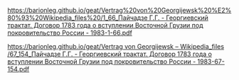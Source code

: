[https://barionleg.github.io/geat/Vertrag%20von%20Georgijewsk%20%E2%80%93%20Wikipedia_files%20/1_66_Пайчадзе Г.Г. - Георгиевский трактат. Договор 1783 года о вступлении Восточной Грузии под покровительство России - 1983-1-66.pdf](https://barionleg.github.io/geat/Vertrag%20von%20Georgijewsk%20%E2%80%93%20Wikipedia_files%20/1_66_%D0%9F%D0%B0%D0%B9%D1%87%D0%B0%D0%B4%D0%B7%D0%B5%20%D0%93.%D0%93.%20-%20%D0%93%D0%B5%D0%BE%D1%80%D0%B3%D0%B8%D0%B5%D0%B2%D1%81%D0%BA%D0%B8%D0%B9%20%D1%82%D1%80%D0%B0%D0%BA%D1%82%D0%B0%D1%82.%20%D0%94%D0%BE%D0%B3%D0%BE%D0%B2%D0%BE%D1%80%201783%20%D0%B3%D0%BE%D0%B4%D0%B0%20%D0%BE%20%D0%B2%D1%81%D1%82%D1%83%D0%BF%D0%BB%D0%B5%D0%BD%D0%B8%D0%B8%20%D0%92%D0%BE%D1%81%D1%82%D0%BE%D1%87%D0%BD%D0%BE%D0%B9%20%D0%93%D1%80%D1%83%D0%B7%D0%B8%D0%B8%20%D0%BF%D0%BE%D0%B4%20%D0%BF%D0%BE%D0%BA%D1%80%D0%BE%D0%B2%D0%B8%D1%82%D0%B5%D0%BB%D1%8C%D1%81%D1%82%D0%B2%D0%BE%20%D0%A0%D0%BE%D1%81%D1%81%D0%B8%D0%B8%20-%201983-1-66.pdf)


[https://barionleg.github.io/geat/Vertrag von Georgijewsk – Wikipedia_files
/67_154_Пайчадзе Г.Г. - Георгиевский трактат. Договор 1783 года о вступлении Восточной Грузии под покровительство России - 1983-67-154.pdf](https://barionleg.github.io/geat/Vertrag%20von%20Georgijewsk%20%E2%80%93%20Wikipedia_files%20/67_154_%D0%9F%D0%B0%D0%B9%D1%87%D0%B0%D0%B4%D0%B7%D0%B5%20%D0%93.%D0%93.%20-%20%D0%93%D0%B5%D0%BE%D1%80%D0%B3%D0%B8%D0%B5%D0%B2%D1%81%D0%BA%D0%B8%D0%B9%20%D1%82%D1%80%D0%B0%D0%BA%D1%82%D0%B0%D1%82.%20%D0%94%D0%BE%D0%B3%D0%BE%D0%B2%D0%BE%D1%80%201783%20%D0%B3%D0%BE%D0%B4%D0%B0%20%D0%BE%20%D0%B2%D1%81%D1%82%D1%83%D0%BF%D0%BB%D0%B5%D0%BD%D0%B8%D0%B8%20%D0%92%D0%BE%D1%81%D1%82%D0%BE%D1%87%D0%BD%D0%BE%D0%B9%20%D0%93%D1%80%D1%83%D0%B7%D0%B8%D0%B8%20%D0%BF%D0%BE%D0%B4%20%D0%BF%D0%BE%D0%BA%D1%80%D0%BE%D0%B2%D0%B8%D1%82%D0%B5%D0%BB%D1%8C%D1%81%D1%82%D0%B2%D0%BE%20%D0%A0%D0%BE%D1%81%D1%81%D0%B8%D0%B8%20-%201983-67-154.pdf)

